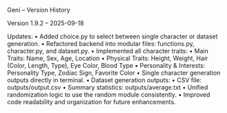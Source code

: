 Geni – Version History

Version 1.9.2 – 2025-09-18

Updates:
	•	Added choice.py to select between single character or dataset generation.
	•	Refactored backend into modular files: functions.py, character.py, and dataset.py.
	•	Implemented all character traits:
	•	Main Traits: Name, Sex, Age, Location
	•	Physical Traits: Height, Weight, Hair (Color, Length, Type), Eye Color, Blood Type
	•	Personality & Interests: Personality Type, Zodiac Sign, Favorite Color
	•	Single character generation outputs directly in terminal.
	•	Dataset generation outputs:
	•	CSV file: outputs/output.csv
	•	Summary statistics: outputs/average.txt
	•	Unified randomization logic to use the random module consistently.
	•	Improved code readability and organization for future enhancements.
